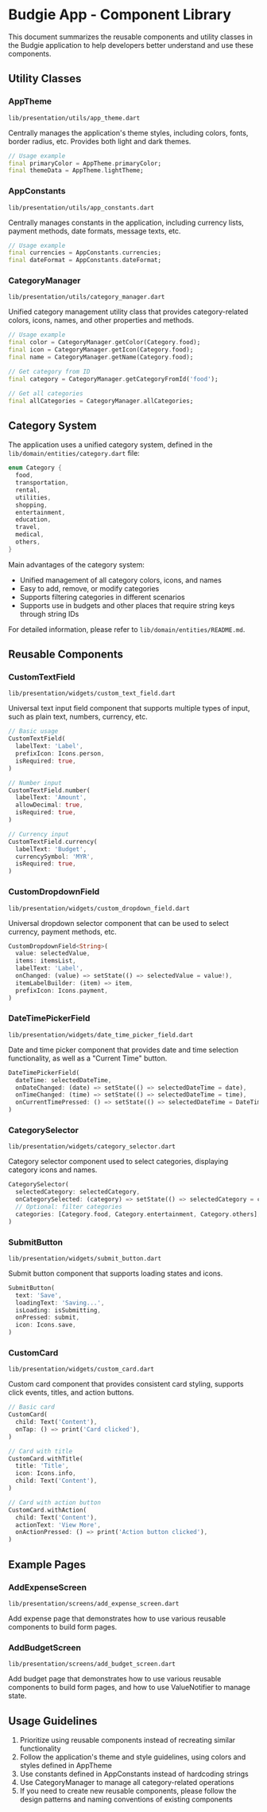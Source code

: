 # Budgie App - Component Library

This document summarizes the reusable components and utility classes in the Budgie application to help developers better understand and use these components.

## Utility Classes

### AppTheme

`lib/presentation/utils/app_theme.dart`

Centrally manages the application's theme styles, including colors, fonts, border radius, etc. Provides both light and dark themes.

```dart
// Usage example
final primaryColor = AppTheme.primaryColor;
final themeData = AppTheme.lightTheme;
```

### AppConstants

`lib/presentation/utils/app_constants.dart`

Centrally manages constants in the application, including currency lists, payment methods, date formats, message texts, etc.

```dart
// Usage example
final currencies = AppConstants.currencies;
final dateFormat = AppConstants.dateFormat;
```

### CategoryManager

`lib/presentation/utils/category_manager.dart`

Unified category management utility class that provides category-related colors, icons, names, and other properties and methods.

```dart
// Usage example
final color = CategoryManager.getColor(Category.food);
final icon = CategoryManager.getIcon(Category.food);
final name = CategoryManager.getName(Category.food);

// Get category from ID
final category = CategoryManager.getCategoryFromId('food');

// Get all categories
final allCategories = CategoryManager.allCategories;
```

## Category System

The application uses a unified category system, defined in the `lib/domain/entities/category.dart` file:

```dart
enum Category {
  food,
  transportation,
  rental,
  utilities,
  shopping,
  entertainment,
  education,
  travel,
  medical,
  others,
}
```

Main advantages of the category system:
- Unified management of all category colors, icons, and names
- Easy to add, remove, or modify categories
- Supports filtering categories in different scenarios
- Supports use in budgets and other places that require string keys through string IDs

For detailed information, please refer to `lib/domain/entities/README.md`.

## Reusable Components

### CustomTextField

`lib/presentation/widgets/custom_text_field.dart`

Universal text input field component that supports multiple types of input, such as plain text, numbers, currency, etc.

```dart
// Basic usage
CustomTextField(
  labelText: 'Label',
  prefixIcon: Icons.person,
  isRequired: true,
)

// Number input
CustomTextField.number(
  labelText: 'Amount',
  allowDecimal: true,
  isRequired: true,
)

// Currency input
CustomTextField.currency(
  labelText: 'Budget',
  currencySymbol: 'MYR',
  isRequired: true,
)
```

### CustomDropdownField

`lib/presentation/widgets/custom_dropdown_field.dart`

Universal dropdown selector component that can be used to select currency, payment methods, etc.

```dart
CustomDropdownField<String>(
  value: selectedValue,
  items: itemsList,
  labelText: 'Label',
  onChanged: (value) => setState(() => selectedValue = value!),
  itemLabelBuilder: (item) => item,
  prefixIcon: Icons.payment,
)
```

### DateTimePickerField

`lib/presentation/widgets/date_time_picker_field.dart`

Date and time picker component that provides date and time selection functionality, as well as a "Current Time" button.

```dart
DateTimePickerField(
  dateTime: selectedDateTime,
  onDateChanged: (date) => setState(() => selectedDateTime = date),
  onTimeChanged: (time) => setState(() => selectedDateTime = time),
  onCurrentTimePressed: () => setState(() => selectedDateTime = DateTime.now()),
)
```

### CategorySelector

`lib/presentation/widgets/category_selector.dart`

Category selector component used to select categories, displaying category icons and names.

```dart
CategorySelector(
  selectedCategory: selectedCategory,
  onCategorySelected: (category) => setState(() => selectedCategory = category),
  // Optional: filter categories
  categories: [Category.food, Category.entertainment, Category.others],
)
```

### SubmitButton

`lib/presentation/widgets/submit_button.dart`

Submit button component that supports loading states and icons.

```dart
SubmitButton(
  text: 'Save',
  loadingText: 'Saving...',
  isLoading: isSubmitting,
  onPressed: submit,
  icon: Icons.save,
)
```

### CustomCard

`lib/presentation/widgets/custom_card.dart`

Custom card component that provides consistent card styling, supports click events, titles, and action buttons.

```dart
// Basic card
CustomCard(
  child: Text('Content'),
  onTap: () => print('Card clicked'),
)

// Card with title
CustomCard.withTitle(
  title: 'Title',
  icon: Icons.info,
  child: Text('Content'),
)

// Card with action button
CustomCard.withAction(
  child: Text('Content'),
  actionText: 'View More',
  onActionPressed: () => print('Action button clicked'),
)
```

## Example Pages

### AddExpenseScreen

`lib/presentation/screens/add_expense_screen.dart`

Add expense page that demonstrates how to use various reusable components to build form pages.

### AddBudgetScreen

`lib/presentation/screens/add_budget_screen.dart`

Add budget page that demonstrates how to use various reusable components to build form pages, and how to use ValueNotifier to manage state.

## Usage Guidelines

1. Prioritize using reusable components instead of recreating similar functionality
2. Follow the application's theme and style guidelines, using colors and styles defined in AppTheme
3. Use constants defined in AppConstants instead of hardcoding strings
4. Use CategoryManager to manage all category-related operations
5. If you need to create new reusable components, please follow the design patterns and naming conventions of existing components 